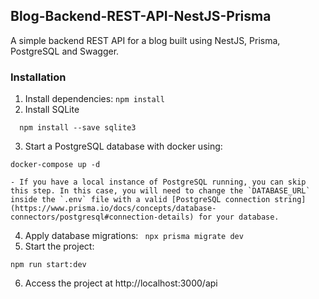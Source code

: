 ## Blog-Backend-REST-API-NestJS-Prisma 

A simple backend REST API for a blog built using NestJS, Prisma, PostgreSQL and Swagger. 

### Installation
1. Install dependencies: `npm install`
2.  Install  SQLite

```
  npm install --save sqlite3
```

3. Start a PostgreSQL database with docker using: 

```
docker-compose up -d
```
    - If you have a local instance of PostgreSQL running, you can skip this step. In this case, you will need to change the `DATABASE_URL` inside the `.env` file with a valid [PostgreSQL connection string](https://www.prisma.io/docs/concepts/database-connectors/postgresql#connection-details) for your database. 
4. Apply database migrations: 
``` npx prisma migrate dev```
5. Start the project:  
```
npm run start:dev
```
6. Access the project at http://localhost:3000/api
